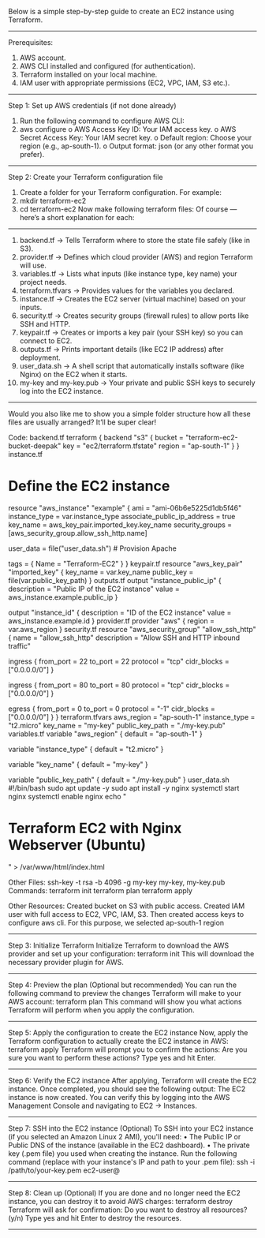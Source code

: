 Below is a simple step-by-step guide to create an EC2 instance using Terraform.
________________________________________
Prerequisites:
1.	AWS account.
2.	AWS CLI installed and configured (for authentication).
3.	Terraform installed on your local machine. 
4.	IAM user with appropriate permissions (EC2, VPC, IAM, S3 etc.).
________________________________________
Step 1: Set up AWS credentials (if not done already)
1.	Run the following command to configure AWS CLI:
2.	aws configure
o	AWS Access Key ID: Your IAM access key.
o	AWS Secret Access Key: Your IAM secret key.
o	Default region: Choose your region (e.g., ap-south-1).
o	Output format: json (or any other format you prefer).
________________________________________
Step 2: Create your Terraform configuration file
1.	Create a folder for your Terraform configuration. For example:
2.	mkdir terraform-ec2
3.	cd terraform-ec2
Now make following terraform files: 
Of course — here’s a short explanation for each:
________________________________________
1. backend.tf
→ Tells Terraform where to store the state file safely (like in S3).
2. provider.tf
→ Defines which cloud provider (AWS) and region Terraform will use.
3. variables.tf
→ Lists what inputs (like instance type, key name) your project needs.
4. terraform.tfvars
→ Provides values for the variables you declared.
5. instance.tf
→ Creates the EC2 server (virtual machine) based on your inputs.
6. security.tf
→ Creates security groups (firewall rules) to allow ports like SSH and HTTP.
7. keypair.tf
→ Creates or imports a key pair (your SSH key) so you can connect to EC2.
8. outputs.tf
→ Prints important details (like EC2 IP address) after deployment.
9. user_data.sh
→ A shell script that automatically installs software (like Nginx) on the EC2 when it starts.
10. my-key and my-key.pub
→ Your private and public SSH keys to securely log into the EC2 instance.
________________________________________
Would you also like me to show you a simple folder structure how all these files are usually arranged? It’ll be super clear!

Code:
backend.tf
terraform {
  backend "s3" {
    bucket = "terraform-ec2-bucket-deepak"
    key    = "ec2/terraform.tfstate"
    region = "ap-south-1"
  }
}
instance.tf
# Define the EC2 instance
resource "aws_instance" "example" {
  ami                         = "ami-06b6e5225d1db5f46"
  instance_type               = var.instance_type
  associate_public_ip_address = true
  key_name                    = aws_key_pair.imported_key.key_name
  security_groups             = [aws_security_group.allow_ssh_http.name]

  user_data = file("user_data.sh") # Provision Apache

  tags = {
    Name = "Terraform-EC2"
  }
}
keypair.tf
resource "aws_key_pair" "imported_key" {
  key_name   = var.key_name
  public_key = file(var.public_key_path)
}
outputs.tf
output "instance_public_ip" {
  description = "Public IP of the EC2 instance"
  value       = aws_instance.example.public_ip
}

output "instance_id" {
  description = "ID of the EC2 instance"
  value       = aws_instance.example.id
}
provider.tf
provider "aws" {
  region = var.aws_region
}
security.tf
resource "aws_security_group" "allow_ssh_http" {
  name        = "allow_ssh_http"
  description = "Allow SSH and HTTP inbound traffic"

  ingress {
    from_port   = 22
    to_port     = 22
    protocol    = "tcp"
    cidr_blocks = ["0.0.0.0/0"]
  }

  ingress {
    from_port   = 80
    to_port     = 80
    protocol    = "tcp"
    cidr_blocks = ["0.0.0.0/0"]
  }

  egress {
    from_port   = 0
    to_port     = 0
    protocol    = "-1"
    cidr_blocks = ["0.0.0.0/0"]
  }
}
terraform.tfvars
aws_region     = "ap-south-1"
instance_type  = "t2.micro"
key_name       = "my-key"
public_key_path = "./my-key.pub"
variables.tf
variable "aws_region" {
  default = "ap-south-1"
}

variable "instance_type" {
  default = "t2.micro"
}

variable "key_name" {
  default = "my-key"
}

variable "public_key_path" {
  default = "./my-key.pub"
}
user_data.sh
#!/bin/bash
sudo apt update -y
sudo apt install -y nginx
systemctl start nginx
systemctl enable nginx
echo "<h1>Terraform EC2 with Nginx Webserver (Ubuntu)</h1>" > /var/www/html/index.html

Other Files:
ssh-key -t rsa -b 4096 -g my-key
my-key, my-key.pub
Commands:
terraform init
terraform plan
terraform apply

Other Resources: 
Created bucket on S3 with public access.
Created IAM user with full access to EC2, VPC, IAM, S3. Then created access keys to configure aws cli.
For this purpose, we selected ap-south-1 region
________________________________________
Step 3: Initialize Terraform
Initialize Terraform to download the AWS provider and set up your configuration:
terraform init
This will download the necessary provider plugin for AWS.
________________________________________
Step 4: Preview the plan (Optional but recommended)
You can run the following command to preview the changes Terraform will make to your AWS account:
terraform plan
This command will show you what actions Terraform will perform when you apply the configuration.
________________________________________
Step 5: Apply the configuration to create the EC2 instance
Now, apply the Terraform configuration to actually create the EC2 instance in AWS:
terraform apply
Terraform will prompt you to confirm the actions:
Are you sure you want to perform these actions? 
Type yes and hit Enter.
________________________________________
Step 6: Verify the EC2 instance
After applying, Terraform will create the EC2 instance. Once completed, you should see the following output:
The EC2 instance is now created. You can verify this by logging into the AWS Management Console and navigating to EC2 → Instances.
________________________________________
Step 7: SSH into the EC2 instance (Optional)
To SSH into your EC2 instance (if you selected an Amazon Linux 2 AMI), you'll need:
•	The Public IP or Public DNS of the instance (available in the EC2 dashboard).
•	The private key (.pem file) you used when creating the instance.
Run the following command (replace with your instance's IP and path to your .pem file):
ssh -i /path/to/your-key.pem ec2-user@<your-instance-public-ip>
________________________________________
Step 8: Clean up (Optional)
If you are done and no longer need the EC2 instance, you can destroy it to avoid AWS charges:
terraform destroy
Terraform will ask for confirmation:
Do you want to destroy all resources? (y/n)
Type yes and hit Enter to destroy the resources.
________________________________________

